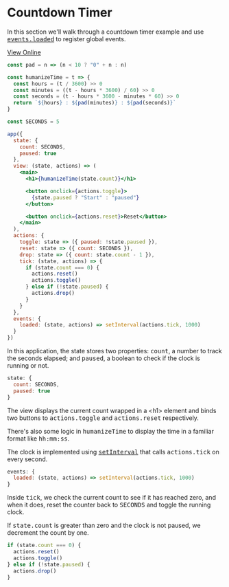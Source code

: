# Countdown Timer

In this section we'll walk through a countdown timer example and use <samp>[events.loaded](/docs/api.md#events-loaded)</samp> to register global events.

[View Online](https://codepen.io/hyperapp/pen/xdRjrL?editors=0010)

```jsx
const pad = n => (n < 10 ? "0" + n : n)

const humanizeTime = t => {
  const hours = (t / 3600) >> 0
  const minutes = ((t - hours * 3600) / 60) >> 0
  const seconds = (t - hours * 3600 - minutes * 60) >> 0
  return `${hours} : ${pad(minutes)} : ${pad(seconds)}`
}

const SECONDS = 5

app({
  state: {
    count: SECONDS,
    paused: true
  },
  view: (state, actions) => (
    <main>
      <h1>{humanizeTime(state.count)}</h1>

      <button onclick={actions.toggle}>
        {state.paused ? "Start" : "paused"}
      </button>

      <button onclick={actions.reset}>Reset</button>
    </main>
  ),
  actions: {
    toggle: state => ({ paused: !state.paused }),
    reset: state => ({ count: SECONDS }),
    drop: state => ({ count: state.count - 1 }),
    tick: (state, actions) => {
      if (state.count === 0) {
        actions.reset()
        actions.toggle()
      } else if (!state.paused) {
        actions.drop()
      }
    }
  },
  events: {
    loaded: (state, actions) => setInterval(actions.tick, 1000)
  }
})
```

In this application, the state stores two properties: <samp>count</samp>, a number to track the seconds elapsed; and <samp>paused</samp>, a boolean to check if the clock is running or not.

```jsx
state: {
  count: SECONDS,
  paused: true
}
```

The view displays the current count wrapped in a \<h1\> element and binds two buttons to <samp>actions.toggle</samp> and <samp>actions.reset</samp> respectively.

There's also some logic in <samp>humanizeTime</samp> to display the time in a familiar format like <samp>hh:mm:ss</samp>.

The clock is implemented using [<samp>setInterval</samp>](https://developer.mozilla.org/en-US/docs/Web/API/WindowOrWorkerGlobalScope/setInterval) that calls <samp>actions.tick</samp> on every second.

```jsx
events: {
  loaded: (state, actions) => setInterval(actions.tick, 1000)
}
```

Inside <samp>tick</samp>, we check the current count to see if it has reached zero, and when it does, reset the counter back to <samp>SECONDS</samp> and toggle the running clock.

If <samp>state.count</samp> is greater than zero and the clock is not paused, we decrement the count by one.

```jsx
if (state.count === 0) {
  actions.reset()
  actions.toggle()
} else if (!state.paused) {
  actions.drop()
}
```


